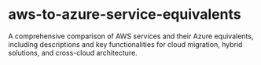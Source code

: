 # aws-to-azure-service-equivalents
A comprehensive comparison of AWS services and their Azure equivalents, including descriptions and key functionalities for cloud migration, hybrid solutions, and cross-cloud architecture.
